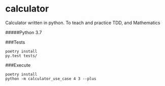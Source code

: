 # calculator

Calculator written in python. To teach and practice TDD, and Mathematics

#####Python 3.7

###Tests
```
poetry install
py.test tests/
```

###Execute
```
poetry install
python -m calculator_use_case 4 3 --plus
```
